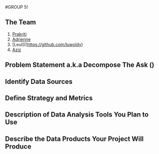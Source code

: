#GROUP 5!
## The Team
1. [Prakriti](https://github.com/prakriti01)
2. [Adrienne](https://github.com/AdrienneLewis)
3. [Leul]((https://github.com/luwoldy)
4. [Aziz](https://github.com/AzizIsa)

## Problem Statement a.k.a Decompose The Ask ()



## Identify Data Sources



## Define Strategy and Metrics



## Description of Data Analysis Tools You Plan to Use



## Describe the Data Products Your Project Will Produce





